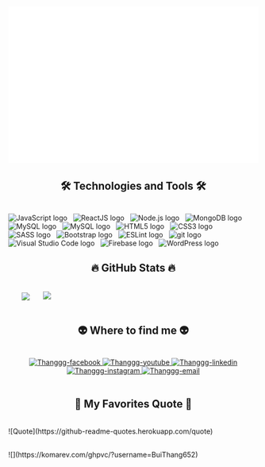 <!-- Thanggg -->
<a href="#" target="_blank">
  <img src="svg/banner.svg" width="1200" alt="Bùi Đức Thắng" />
</a>

<h2 align="center">🛠 Technologies and Tools 🛠</h2>
<br>
<!-- https://simpleicons.org/ -->
<span><img src="https://img.shields.io/badge/JavaScript-282C34?logo=javascript&logoColor=F7DF1E" alt="JavaScript logo" title="JavaScript" height="25" /></span>
&nbsp;
<span><img src="https://img.shields.io/badge/ReactJS-282C34?logo=react&logoColor=61DAFB" alt="ReactJS logo" title="ReactJS" height="25" /></span>
&nbsp;
<span><img src="https://img.shields.io/badge/Node.js-282C34?logo=node.js&logoColor=00F200" alt="Node.js logo" title="Node.js" height="25" /></span>
&nbsp;
<span><img src="https://img.shields.io/badge/MongoDB-282C34?logo=mongodb&logoColor=47A248" alt="MongoDB logo" title="MongoDB" height="25" /></span>
&nbsp;
<span><img src="https://img.shields.io/badge/MySQL-282C34?logo=mySQL&logoColor=4479A1" alt="MySQL logo" title="MySQL" height="25" /></span>
&nbsp;
<span><img src="https://img.shields.io/badge/MySQL-282C34?logo=mySQL&logoColor=4479A1" alt="MySQL logo" title="MySQL" height="25" /></span>
&nbsp;
<span><img src="https://img.shields.io/badge/HTML5-282C34?logo=html5&logoColor=E34F26" alt="HTML5 logo" title="HTML5" height="25" /></span>
&nbsp;
<span><img src="https://img.shields.io/badge/CSS3-282C34?logo=css3&logoColor=1572B6" alt="CSS3 logo" title="CSS3" height="25" /></span>
&nbsp;
<span><img src="https://img.shields.io/badge/Sass-282C34?logo=sass&logoColor=CC6699" alt="SASS logo" title="SASS" height="25" /></span>
&nbsp;
<span><img src="https://img.shields.io/badge/Bootstrap-282C34?logo=bootstrap&logoColor=7952B3" alt="Bootstrap logo" title="Bootstrap" height="25" /></span>
&nbsp;
<span><img src="https://img.shields.io/badge/ESLint-282C34?logo=eslint&logoColor=4B32C3" alt="ESLint logo" title="ESLint" height="25" /></span>
&nbsp;
<span><img src="https://img.shields.io/badge/git-282C34?logo=git&logoColor=F05032" alt="git logo" title="git" height="25" /></span>
&nbsp;
<span><img src="https://img.shields.io/badge/VS%20Code-282C34?logo=visual-studio-code&logoColor=007ACC" alt="Visual Studio Code logo" title="Visual Studio Code" height="25" /></span>
&nbsp;
<span><img src="https://img.shields.io/badge/Firebase-282C34?logo=firebase&logoColor=FFCA28" alt="Firebase logo" title="Firebase" height="25" /></span>
&nbsp;
<span><img src="https://img.shields.io/badge/WordPress-282C34?logo=wordPress&logoColor=21759B" alt="WordPress logo" title="WordPress" height="25" /></span>
&nbsp;

<br>
<h2 align="center">🔥 GitHub Stats 🔥</h2>
<!-- https://github.com/anuraghazra/github-readme-stats -->
<br>
<div align=center>
  <a href="#" title="BuiThang652">
    <img width="315" align="center" src="https://github-readme-stats.vercel.app/api/top-langs/?username=BuiThang652&hide=c%23,powershell,Mathematica,Ruby,Objective-C,Objective-C%2b%2b,Cuda&title_color=61dafb&text_color=ffffff&icon_color=61dafb&bg_color=20232a&langs_count=8&layout=compact&border_color=61dafb&hide_border=true" />
  </a>
  <a href="#" title="BuiThang652">
    <img align="right" width="434" src="https://github-readme-stats.vercel.app/api?username=BuiThang652&show_icons=true&theme=react&border_color=61dafb&hide_border=true" />
  </a>
</div>

<br>
<h2 align="center">👽 Where to find me 👽</h2>
<br>
<!-- https://icons8.com -->
<div align="center">
  <!-- <a href="" target="blank">
    <img width="90" height="90" src="" alt="Thanggg-blog" />
  </a> -->
  <a href="https://www.facebook.com/BThangggg" target="blank">
    <img src="https://img.icons8.com/bubbles/100/000000/facebook-new.png" alt="Thanggg-facebook" />
  </a>
  <a href="https://www.youtube.com/channel/UCLQckycY-ycx9wf6nbxgsrQ" target="blank">
    <img src="https://img.icons8.com/bubbles/100/000000/youtube-squared.png" alt="Thanggg-youtube" />
  </a>
  <a href="https://www.linkedin.com/in/th%E1%BA%AFng-b%C3%B9i-%C4%91%E1%BB%A9c-521882231/" target="blank">
    <img src="https://img.icons8.com/bubbles/100/000000/linkedin.png" alt="Thanggg-linkedin" />
  </a>
  <a href="https://www.instagram.com/thanggg652/" target="blank">
    <img src="https://img.icons8.com/bubbles/100/000000/instagram.png" alt="Thanggg-instagram" />
  </a>
  <a href="mailto:buiducthang652@gmail.com" target="top">
    <img src="https://img.icons8.com/bubbles/100/000000/apple-mail.png" alt="Thanggg-email" />
  </a>
</div>

<br>

<h2 align="center">📑 My Favorites Quote 📑</h2>
<br>
![Quote](https://github-readme-quotes.herokuapp.com/quote)

<h2 align="center">  </h2>
![](https://komarev.com/ghpvc/?username=BuiThang652)